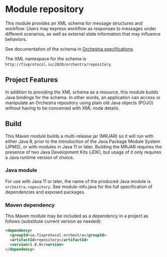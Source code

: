 # Module repository

This module provides an XML schema for message structures and workflow. Users may express workflow as responses to messages under different scenarios, as well as external state information that may influence behaviors.

See documentation of the schema in [Orchestra specifications](https://github.com/FIXTradingCommunity/fix-orchestra-spec/tree/master/v1-0-STANDARD)

The XML namespace for the schema is `http://fixprotocol.io/2020/orchestra/repository`.

## Project Features

In addition to providing the XML schema as a resource, this module builds Java bindings for the schema. In other words, an application can access or manipulate an Orchestra repository using plain old Java objects (POJO) without having to be concerned with XML node details.

## Build

This Maven module builds a multi-release jar (MRJAR) so it will run with either Java 8, prior to the introduction of the Java Package Module System (JPMS), or with modules in Java 11 or later. Building the MRJAR requires the presence of two Java Development Kits (JDK), but usage of it only requires a Java runtime version of choice.

### Java module

For use with Java 11 or later, the name of the produced Java module is `orchestra.repository`. See module-info.java for the full specification of dependencies and exposed packages.

### Maven dependency

This Maven module may be included as a dependency in a project as follows (substitute current version as needed):

```xml
<dependency>
  <groupId>io.fixprotocol.orchestra</groupId>
  <artifactId>repository</artifactId>
  <version>1.8.0</version>
</dependency>
```
